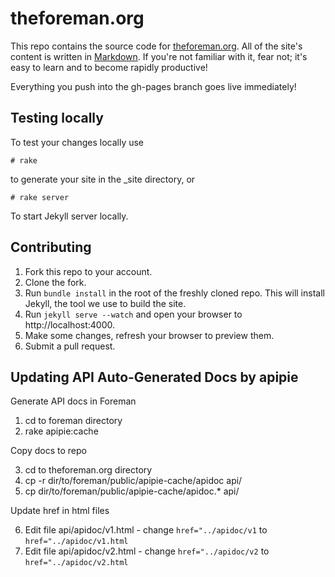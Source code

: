 # theforeman.org

This repo contains the source code for
[theforeman.org](http://theforeman.org). All of the site's content is written in
[Markdown](http://daringfireball.net/projects/markdown/syntax). If you're not familiar with it, fear not; it's easy
to learn and to become rapidly productive!

Everything you push into the gh-pages branch goes live immediately!

## Testing locally

To test your changes locally use

    # rake

to generate your site in the \_site directory, or

    # rake server

To start Jekyll server locally.

## Contributing

1. Fork this repo to your account.
2. Clone the fork.
3. Run `bundle install` in the root of the freshly cloned repo. This
   will install Jekyll, the tool we use to build the site.
4. Run `jekyll serve --watch` and open your browser to http://localhost:4000.
5. Make some changes, refresh your browser to preview them.
6. Submit a pull request.

## Updating API Auto-Generated Docs by apipie

Generate API docs in Foreman

1. cd to foreman directory
2. rake apipie:cache

Copy docs to repo

3. cd to theforeman.org directory
4. cp -r dir/to/foreman/public/apipie-cache/apidoc api/
5. cp dir/to/foreman/public/apipie-cache/apidoc.* api/

Update href in html files

6. Edit file api/apidoc/v1.html - change `href="../apidoc/v1` to `href="../apidoc/v1.html`
7. Edit file api/apidoc/v2.html - change `href="../apidoc/v2` to `href="../apidoc/v2.html`


